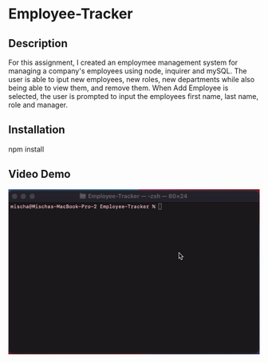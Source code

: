 # Employee-Tracker

## Description
For this assignment, I created an employmee management system for managing a company's employees using node, inquirer and mySQL. The user is able to iput new employees, new roles, new departments while also being able to view them, and remove them. 
When Add Employee is selected, the user is prompted to input the employees first name, last name, role and manager. 

## Installation
npm install

## Video Demo 
![EmployeeTracker](Assets/EmployeeTracker.gif?raw=true)
